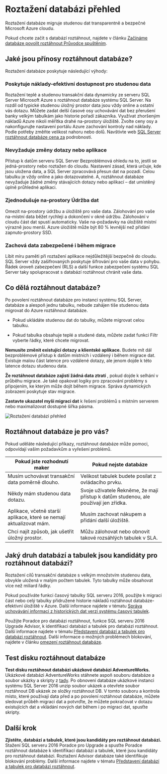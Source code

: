 <properties
    pageTitle="Roztažení databázi přehled | Microsoft Azure"
    description="Zjistěte, jak roztáhnout databáze migraci studenou dat transparentně a bezpečné do cloudu společnosti Microsoft Azure."
    services="sql-server-stretch-database"
    documentationCenter=""
    authors="douglaslMS"
    manager="jhubbard"
    editor=""/>

<tags
    ms.service="sql-server-stretch-database"
    ms.workload="data-management"
    ms.tgt_pltfrm="na"
    ms.devlang="na"
    ms.topic="get-started-article"
    ms.date="06/27/2016"
    ms.author="douglasl"/>

# <a name="stretch-database-overview"></a>Roztažení databázi přehled

Roztažení databáze migruje studenou dat transparentně a bezpečné Microsoft Azure cloudu.

Pokud chcete začít s databází roztáhnout, najdete v článku [Začínáme databáze povolit roztáhnout Průvodce spuštěním](sql-server-stretch-database-wizard.md).

## <a name="what-are-the-benefits-of-stretch-database"></a>Jaké jsou přínosy roztáhnout databáze?
Roztažení databáze poskytuje následující výhody:

### <a name="provides-cost-effective-availability-for-cold-data"></a>Poskytuje náklady\-efektivní dostupnost pro studenou data
Roztažení teplé a studenou transakční data dynamicky ze serveru SQL Server Microsoft Azure s roztáhnout databáze systému SQL Server. Na rozdíl od typické studenou úložný prostor data jsou vždy online a ostatní vás dotazu. Můžete zadat delší časové osy uchovávání dat bez přerušení banky velkým tabulkám jako historie pořadí zákazníka. Využívat zhoršeným nákladů Azure nikoli měřítka drahé na\-prostory úložiště. Zvolte ceny osy a nakonfigurujte nastavení portálu Azure zachování kontroly nad náklady. Podle potřeby změňte velikost nahoru nebo dolů. Navštivte web [SQL Server roztáhnout databáze cena za](https://azure.microsoft.com/pricing/details/sql-server-stretch-database/) podrobnosti.

### <a name="doesnt-require-changes-to-queries-or-applications"></a>Nevyžaduje změny dotazy nebo aplikace
Přístup k datům serveru SQL Server Bezproblémová ohledu na to, jestli se jedná\-prostory nebo roztažen do cloudu.  Nastavení zásad, která určuje, kde jsou uložena data, a SQL Server zpracovává přesun dat na pozadí. Celou tabulku je vždy online a jako dotazovatelné. A, roztáhnout databáze nevyžaduje žádné změny stávajících dotazy nebo aplikací – dat umístěný úplně průhledné aplikaci.

### <a name="streamlines-on-premises-data-maintenance"></a>Zjednodušuje na\-prostory Údržba dat
Omezit na\-prostory údržbu a úložiště pro vaše data. Zálohování pro vaše na\-místní data běžet rychleji a dokončení v okně údržbu. Zálohování v cloudu část dat spustí automaticky. Vaše na\-požadavky na úložiště místní výrazně jsou menší. Azure úložiště může být 80 % levnější než přidání zapnuto\-prostory SSD.

### <a name="keeps-your-data-secure-even-during-migration"></a>Zachová data zabezpečené i během migrace
Líbit míru paměti při roztažení aplikace nejdůležitější bezpečně do cloudu. SQL Server vždy zašifrovaných poskytuje šifrování pro vaše data v pohybu. Řádek úroveň zabezpečení (RLS) a další funkce zabezpečení systému SQL Server taky spolupracovat s databází roztáhnout chránit vaše data.

## <a name="what-does-stretch-database-do"></a>Co dělá roztáhnout databáze?
Po povolení roztáhnout databáze pro instanci systému SQL Server, databáze a alespoň jednu tabulku, nebude zahájen tiše studenou data migrovat do Azure roztáhnout databáze.

-   Pokud ukládáte studenou dat do tabulky, můžete migrovat celou tabulku.

-   Pokud tabulka obsahuje teplé a studené data, můžete zadat funkci Filtr vyberte řádky, které chcete migrovat.

**Nemusíte změnit existující dotazy a klientské aplikace.** Budete mít dál bezproblémové přístup k datům místních i vzdálený i během migrace dat. Existuje malou část latence pro vzdálené dotazy, ale jenom dojde k této latence dotazu studenou data.

**Že roztáhnout databáze zajistí žádná data ztratí** , pokud dojde k selhání v průběhu migrace. Je také opakovat logiky pro zpracování problémy s připojením, ke kterým může dojít během migrace. Správa dynamických zobrazení poskytuje stav migrace.

**Zastavte ukazatel myši migraci dat** k řešení problémů s místním serverem nebo maximalizovat dostupné šířka pásma.

![Roztažení databázi přehled][StretchOverviewImage1]

## <a name="is-stretch-database-for-you"></a>Roztáhnout databáze je pro vás?
Pokud uděláte následující příkazy, roztáhnout databáze může pomoci, odpovídají vašim požadavkům a vyřešení problémů.

|Pokud jste rozhodnutí maker|Pokud nejste databáze|
|------------------------------|-------------------|
|Musím uchovávat transakční data poměrně dlouho.|Velikost tabulek budete posílat z ovládacího prvku.|
|Někdy mám studenou data dotazu.|Svoje uživatele Řekněme, že mají přístup k datům studenou, ale používají jen zřídka.|
|Aplikace, včetně starší aplikace, které se nemají aktualizovat mám.|Musím zachovat nákupem a přidání další úložiště.|
|Chci najít způsob, jak ušetřit úložný prostor.|Můžu zálohovat nebo obnovit takové rozsáhlých tabulek v SLA.|

## <a name="what-kind-of-databases-and-tables-are-candidates-for-stretch-database"></a>Jaký druh databází a tabulek jsou kandidáty pro roztáhnout databázi?
Roztažení cílů transakční databáze s velkým množstvím studenou data, obvykle uložená v malým počtem tabulek. Tyto tabulky může obsahovat více než miliard řádky.

Pokud používáte funkci časový tabulky SQL serveru 2016, použijte k migraci část nebo celý tabulky přidružené historie nákladů roztáhnout databáze\-efektivní úložiště v Azure. Další informace najdete v tématu [Správa uchovávání informací z historických dat verzí systému časový tabulek](https://msdn.microsoft.com/library/mt637341.aspx).

Použijte Poradce pro databázi roztáhnout, funkce SQL serveru 2016 Upgrade Advisor, k identifikaci databází a tabulek pro databázi roztáhnout. Další informace najdete v tématu [Představení databází a tabulek pro databázi roztáhnout](sql-server-stretch-database-identify-databases.md). Další informace o možných problémech blokování, najdete v článku [omezení roztáhnout databáze](sql-server-stretch-database-limitations.md).

## <a name="test-drive-stretch-database"></a>Test disku roztáhnout databáze
**Test disku roztáhnout databázi ukázkové databázi AdventureWorks.** Ukázkové databázi AdventureWorks stáhnete aspoň souboru databáze a soubor ukázky a skripty z [tady](https://www.microsoft.com/download/details.aspx?id=49502). Po obnovení databáze ukázkové instanci systému SQL Server 2016 unzip soubor ukázek a otevřete soubor roztáhnout DB ukázek ze složky roztáhnout DB. V tomto souboru a kontrola místo, které používají data před a po povolení roztáhnout databáze, můžete sledovat průběh migraci dat a potvrďte, že můžete pokračovat v dotazu existujících dat a vkládání nových dat během i po migraci dat, spusťte skripty.

## <a name="next-step"></a>Další krok
**Zjistěte, databází a tabulek, které jsou kandidáty pro roztáhnout databázi.** Stažení SQL serveru 2016 Poradce pro Upgrade a spusťte Poradce roztáhnout databáze k identifikaci databází a tabulek, které jsou kandidáty pro roztáhnout databázi. Roztažení Advisor databáze také identifikuje blokování problémy. Další informace najdete v tématu [Představení databází a tabulek pro databázi roztáhnout](sql-server-stretch-database-identify-databases.md).

<!--Image references-->
[StretchOverviewImage1]: ./media/sql-server-stretch-database-overview/StretchDBOverview.png
[StretchOverviewImage2]: ./media/sql-server-stretch-database-overview/StretchDBOverview1.png
[StretchOverviewImage3]: ./media/sql-server-stretch-database-overview/StretchDBOverview2.png
